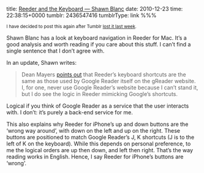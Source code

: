 title: [Reeder and the Keyboard — Shawn Blanc](http://shawnblanc.net/2010/12/reeder-keyboard-shortcuts/)
date: 2010-12-23
time: 22:38:15+0000
tumblr: 2436547416
tumblrType: link
%%%

<small>I have decided to post this again after Tumblr [lost it last week][lost].</small>

Shawn Blanc has a look at keyboard navigation in Reeder for Mac. It’s a good analysis and worth reading if you care about this stuff. I can’t find a single sentence that I don’t agree with.

In an update, Shawn writes:

> Dean Mayers [points out][dm] that Reeder’s keyboard shortcuts are the same as those used by Google Reader itself on the gReader website. I, for one, never use Google Reader’s website because I can’t stand it, but I do see the logic in Reeder mimicking Google’s shortcuts.

[dm]: http://twitter.com/DeanDMX/status/10841382218371072

Logical if you think of Google Reader as a service that the user interacts with. I don’t: it’s purely a back-end service for me.

This also explains why Reeder for iPhone’s up and down buttons are the ‘wrong way around’, with down on the left and up on the right. These buttons are positioned to match Google Reader’s J, K shortcuts (J is to the left of K on the keyboard). While this depends on personal preference, to me the logical orders are up then down, and left then right. That’s the way reading works in English. Hence, I say Reeder for iPhone’s buttons are ‘wrong’.

[lost]: /post/2362697605
